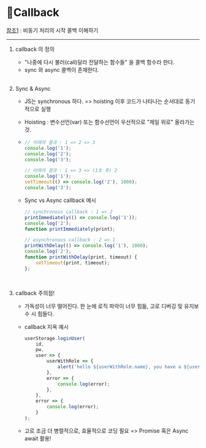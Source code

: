 # 🍃Callback

[참조1](https://www.youtube.com/watch?v=s1vpVCrT8f4) : 비동기 처리의 시작 콜백 이해하기

___



1. callback 의 정의

   - "나중에 다시 불러(call)달라 전달하는 함수들" 을 콜백 함수라 한다.
   - sync 와 async 콜백이 존재한다.

   <br>

2. Sync & Async

   - JS는 synchronous 하다. => hoisting 이후 코드가 나타나는 순서대로 동기적으로 실행

   - Hoisting : 변수선언(var) 또는 함수선언이 우선적으로 "제일 위로" 올라가는 것.

   - ```javascript
     // 아래의 결과 : 1 => 2 => 3
     console.log('1');
     console.log('2');
     console.log('3');
     
     // 아래의 결과 : 1 => 3 => (1초 후) 2
     console.log('1');
     setTimeout(() => console.log('2'), 1000);
     console.log('3');
     ```

   - Sync vs Async callback 예시

     ```javascript
     // synchronous callback : 1 => 2
     printImmediately(() => console.log('1'));
     console.log('2');
     function printImmediately(print);
     
     // asynchronous callback : 2 => 1
     printWithDelay(() => console.log('1'), 1000);
     console.log('2');
     function printWithDelay(print, timeout) {
         setTimeout(print, timeout);
     };
     ```

   <br>

3. callback 주의점!

   - 가독성이 너무 떨어진다. 한 눈에 로직 파악이 너무 힘듦, 고로 디버깅 및 유지보수 시 힘들다.

   - callback 지옥 예시

     ```javascript
     userStorage.loginUser(
         id,
         pw,
         user => {
             userWithRole => {
                 alert('hello ${userWithRole.name}, you have a ${userWithRole.role} role');
             },
             error => {
                 console.log(error);
             },
         },
         error => {
             console.log(error);
         }
     ); 
     ```

   - 고로 조금 더 병렬적으로, 효율적으로 코딩 필요 => Promise 혹은 Async await 활용!